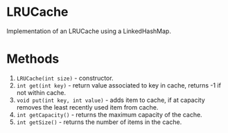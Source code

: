 # LRUCache

Implementation of an LRUCache using a LinkedHashMap.

# Methods

1. `LRUCache(int size)` - constructor.
2. `int get(int key)` - return value associated to key in cache, returns -1 if not within cache.
3. `void put(int key, int value)` - adds item to cache, if at capacity removes the least recently used item from cache.
4. `int getCapacity()` - returns the maximum capacity of the cache.
5. `int getSize()` - returns the number of items in the cache.